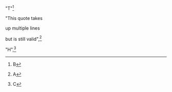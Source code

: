 "T"[^4]

"This quote takes

up multiple lines

but is still valid",[^3]

"H",[^6]

[^4]: B
[^6]: C
[^3]: A